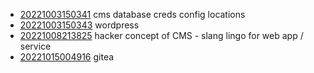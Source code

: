 - [20221003150341](/zet/20221003150341/README.md) cms database creds config locations
- [20221003150343](/zet/20221003150343/README.md) wordpress
- [20221008213825](/zet/20221008213825/README.md) hacker concept of CMS - slang lingo for web app / service
- [20221015004916](/zet/20221015004916/README.md) gitea
